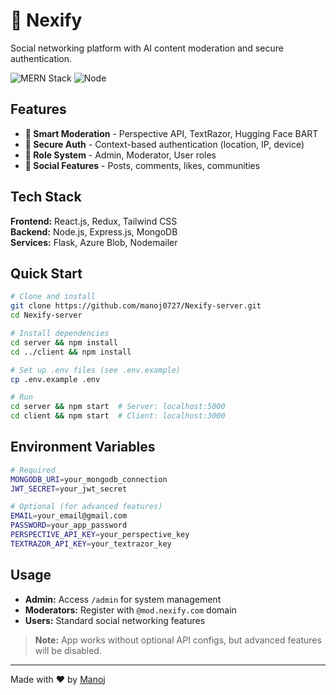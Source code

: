 # 🌟 Nexify

Social networking platform with AI content moderation and secure authentication.

![MERN Stack](https://img.shields.io/badge/Stack-MERN-green)
![Node](https://img.shields.io/badge/Node.js-v16+-brightgreen)

## Features

- **🤖 Smart Moderation** - Perspective API, TextRazor, Hugging Face BART
- **🔐 Secure Auth** - Context-based authentication (location, IP, device)
- **👥 Role System** - Admin, Moderator, User roles
- **📱 Social Features** - Posts, comments, likes, communities

## Tech Stack

**Frontend:** React.js, Redux, Tailwind CSS  
**Backend:** Node.js, Express.js, MongoDB  
**Services:** Flask, Azure Blob, Nodemailer

## Quick Start

```bash
# Clone and install
git clone https://github.com/manoj0727/Nexify-server.git
cd Nexify-server

# Install dependencies
cd server && npm install
cd ../client && npm install

# Set up .env files (see .env.example)
cp .env.example .env

# Run
cd server && npm start  # Server: localhost:5000
cd client && npm start  # Client: localhost:3000
```

## Environment Variables

```bash
# Required
MONGODB_URI=your_mongodb_connection
JWT_SECRET=your_jwt_secret

# Optional (for advanced features)
EMAIL=your_email@gmail.com
PASSWORD=your_app_password
PERSPECTIVE_API_KEY=your_perspective_key
TEXTRAZOR_API_KEY=your_textrazor_key
```

## Usage

- **Admin:** Access `/admin` for system management
- **Moderators:** Register with `@mod.nexify.com` domain
- **Users:** Standard social networking features

> **Note:** App works without optional API configs, but advanced features will be disabled.

---
Made with ❤️ by [Manoj](https://github.com/manoj0727)



